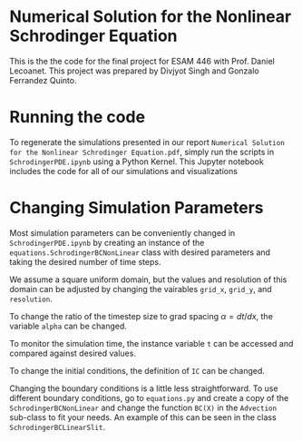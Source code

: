 # Numerical Solution for the Nonlinear Schrodinger Equation


This is the the code for the final project for ESAM 446 with Prof. Daniel Lecoanet. This project was prepared by Divjyot Singh and Gonzalo Ferrandez Quinto.

# Running the code

To regenerate the simulations presented in our report `Numerical Solution for the Nonlinear Schrodinger
Equation.pdf`, simply run the scripts in `SchrodingerPDE.ipynb` using a Python Kernel. This Jupyter notebook includes the code for all of our simulations and visualizations

# Changing Simulation Parameters

Most simulation parameters can be conveniently changed in `SchrodingerPDE.ipynb` by creating an instance of the `equations.SchrodingerBCNonLinear` class with desired parameters and taking the desired number of time steps.

We assume a square uniform domain, but the values and resolution of this domain can be adjusted by changing the vairables `grid_x`, `grid_y`, and `resolution`.

To change the ratio of the timestep size to grad spacing $\alpha = dt/dx$, the variable `alpha` can be changed.

To monitor the simulation time, the instance variable `t` can be accessed and compared against desired values.

To change the initial conditions, the definition of `IC` can be changed.

Changing the boundary conditions is a little less straightforward. To use different boundary conditions, go to `equations.py` and create a copy of the `SchrodingerBCNonLinear` and change the function `BC(X)` in the `Advection` sub-class to fit your needs. An example of this can be seen in the class `SchrodingerBCLinearSlit`.
